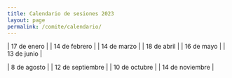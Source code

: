```yaml
---
title: Calendario de sesiones 2023
layout: page
permalink: /comite/calendario/
---
```



| 17 de enero | 
| 14 de febrero |
| 14 de marzo | 
| 18 de abril | 
| 16 de mayo |
| 13 de junio |

| 8 de agosto |
| 12 de septiembre |
| 10 de octubre | 
| 14 de noviembre |




